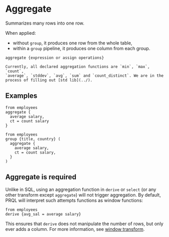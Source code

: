 # Aggregate

Summarizes many rows into one row.

When applied:

- without `group`, it produces one row from the whole table,
- within a `group` pipeline, it produces one column from each group.

```prql no-eval
aggregate {expression or assign operations}
```

```admonish note
Currently, all declared aggregation functions are `min`, `max`, `count`,
`average`, `stddev`, `avg`, `sum` and `count_distinct`. We are in the
process of filling out [std lib](../).
```

## Examples

```prql
from employees
aggregate {
  average salary,
  ct = count salary
}
```

```prql
from employees
group {title, country} (
  aggregate {
    average salary,
    ct = count salary,
  }
)
```

## Aggregate is required

Unlike in SQL, using an aggregation function in `derive` or `select` (or any
other transform except `aggregate`) will not trigger aggregation. By default,
PRQL will interpret such attempts functions as window functions:

```prql
from employees
derive {avg_sal = average salary}
```

This ensures that `derive` does not manipulate the number of rows, but only ever
adds a column. For more information, see [window transform](./window.md).
